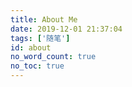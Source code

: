 ```yaml
---
title: About Me
date: 2019-12-01 21:37:04
tags: ['随笔']
id: about
no_word_count: true
no_toc: true
---
```

